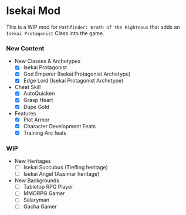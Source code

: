 # Isekai Mod
This is a WIP mod for `Pathfinder: Wrath of the Righteous` that adds an `Isekai Protagonist` Class into the game.

### New Content
- New Classes & Archetypes
	- [x] Isekai Protagonist
	- [x] God Emporer (Isekai Protagonist Archetype)
	- [x] Edge Lord (Isekai Protagonist Archetype)
- Cheat Skill
	- [x] AutoQuicken
	- [x] Grasp Heart
	- [x] Dupe Gold
- Features
	- [x] Plot Armor
	- [x] Character Development Feats
	- [x] Training Arc feats
### WIP
- New Heritages
	- [ ] Isekai Succubus (Tiefling heritage)
	- [ ] Isekai Angel (Aasimar heritage)
- New Backgrounds
	- [ ] Tabletop RPG Player
	- [ ] MMORPG Gamer
	- [ ] Salaryman
	- [ ] Gacha Gamer
